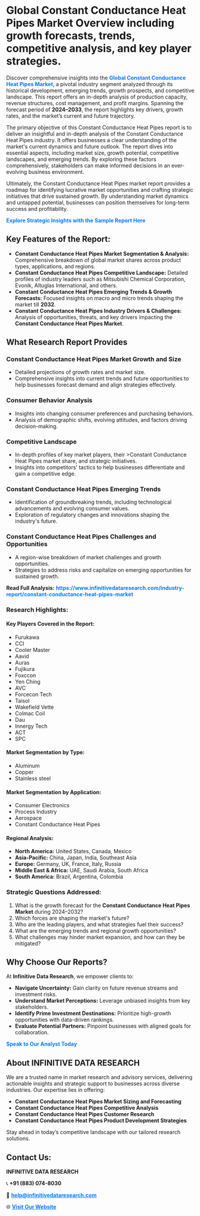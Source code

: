 <h1>Global Constant Conductance Heat Pipes Market Overview including growth forecasts, trends, competitive analysis, and key player strategies.</h1>
<p>
Discover comprehensive insights into the 
<a href="https://www.infinitivedataresearch.com/industry-report/constant-conductance-heat-pipes-market" rel="dofollow" style="color: #007BFF; text-decoration: none;"><strong>Global Constant Conductance Heat Pipes Market</strong></a>, a pivotal industry segment analyzed through its historical development, emerging trends, growth prospects, and competitive landscape. This report offers an in-depth analysis of production capacity, revenue structures, cost management, and profit margins. Spanning the forecast period of <strong>2024–2033</strong>, the report highlights key drivers, growth rates, and the market’s current and future trajectory.
</p>
<p>
The primary objective of this Constant Conductance Heat Pipes report is to deliver an insightful and in-depth analysis of the Constant Conductance Heat Pipes industry. It offers businesses a clear understanding of the market's current dynamics and future outlook. The report dives into essential aspects, including market size, growth potential, competitive landscapes, and emerging trends. By exploring these factors comprehensively, stakeholders can make informed decisions in an ever-evolving business environment.
</p>
<p>
Ultimately, the Constant Conductance Heat Pipes market report provides a roadmap for identifying lucrative market opportunities and crafting strategic initiatives that drive sustained growth. By understanding market dynamics and untapped potential, businesses can position themselves for long-term success and profitability.
</p>
<p>
<a href="https://www.infinitivedataresearch.com/request-sample/reportId=103532" style="color: #007BFF; text-decoration: none;"><strong>Explore Strategic Insights with the Sample Report Here</strong></a>
</p>

<h2>Key Features of the Report:</h2>
<ul>
<li><strong>Constant Conductance Heat Pipes Market Segmentation & Analysis:</strong> Comprehensive breakdown of global market shares across product types, applications, and regions.</li>
<li><strong>Constant Conductance Heat Pipes Competitive Landscape:</strong> Detailed profiles of industry leaders such as Mitsubishi Chemical Corporation, Evonik, Altuglas International, and others.</li>
<li><strong>Constant Conductance Heat Pipes Emerging Trends & Growth Forecasts:</strong> Focused insights on macro and micro trends shaping the market till <strong>2032</strong>.</li>
<li><strong>Constant Conductance Heat Pipes Industry Drivers & Challenges:</strong> Analysis of opportunities, threats, and key drivers impacting the <strong>Constant Conductance Heat Pipes Market</strong>.</li>
</ul>

<h2>What Research Report Provides</h2>
<h3>Constant Conductance Heat Pipes Market Growth and Size</h3>
<ul>
<li>Detailed projections of growth rates and market size.</li>
<li>Comprehensive insights into current trends and future opportunities to help businesses forecast demand and align strategies effectively.</li>
</ul>

<h3>Consumer Behavior Analysis</h3>
<ul>
<li>Insights into changing consumer preferences and purchasing behaviors.</li>
<li>Analysis of demographic shifts, evolving attitudes, and factors driving decision-making.</li>
</ul>

<h3>Competitive Landscape</h3>
<ul>
<li>In-depth profiles of key market players, their >Constant Conductance Heat Pipes market share, and strategic initiatives.</li>
<li>Insights into competitors' tactics to help businesses differentiate and gain a competitive edge.</li>
</ul>

<h3>Constant Conductance Heat Pipes Emerging Trends</h3>
<ul>
<li>Identification of groundbreaking trends, including technological advancements and evolving consumer values.</li>
<li>Exploration of regulatory changes and innovations shaping the industry's future.</li>
</ul>

<h3>Constant Conductance Heat Pipes Challenges and Opportunities</h3>
<ul>
<li>A region-wise breakdown of market challenges and growth opportunities.</li>
<li>Strategies to address risks and capitalize on emerging opportunities for sustained growth.</li>
</ul>
<p><strong>Read Full Analysis:</strong> <a href="https://www.infinitivedataresearch.com/industry-report/constant-conductance-heat-pipes-market" rel="dofollow" style="color: #007BFF; text-decoration: none;"><strong>https://www.infinitivedataresearch.com/industry-report/constant-conductance-heat-pipes-market</strong></a></p>
<h3>Research Highlights:</h3>
<h4>Key Players Covered in the Report:</h4>
<ul><li>Furukawa</li><li>CCI</li><li>Cooler Master</li><li>Aavid</li><li>Auras</li><li>Fujikura</li><li>Foxccon</li><li>Yen Ching</li><li>AVC</li><li>Forcecon Tech</li><li>Taisol</li><li>Wakefield Vette</li><li>Colmac Coil</li><li>Dau</li><li>Innergy Tech</li><li>ACT</li><li>SPC</li></ul>
<h4>Market Segmentation by Type:</h4>
<ul><li>Aluminum</li><li>Copper</li><li>Stainless steel</li></ul>
<h4>Market Segmentation by Application:</h4>
<ul><li>Consumer Electronics</li><li>Process Industry</li><li>Aerospace</li><li>Constant Conductance Heat Pipes</li></ul>

<h4>Regional Analysis:</h4>
<ul>
<li><strong>North America:</strong> United States, Canada, Mexico</li>
<li><strong>Asia-Pacific:</strong> China, Japan, India, Southeast Asia</li>
<li><strong>Europe:</strong> Germany, UK, France, Italy, Russia</li>
<li><strong>Middle East & Africa:</strong> UAE, Saudi Arabia, South Africa</li>
<li><strong>South America:</strong> Brazil, Argentina, Colombia</li>
</ul>

<h3>Strategic Questions Addressed:</h3>
<ol>
<li>What is the growth forecast for the <strong>Constant Conductance Heat Pipes Market</strong> during 2024–2032?</li>
<li>Which forces are shaping the market's future?</li>
<li>Who are the leading players, and what strategies fuel their success?</li>
<li>What are the emerging trends and regional growth opportunities?</li>
<li>What challenges may hinder market expansion, and how can they be mitigated?</li>
</ol>

<h2>Why Choose Our Reports?</h2>
<p>At <strong>Infinitive Data Research</strong>, we empower clients to:</p>
<ul>
<li><strong>Navigate Uncertainty:</strong> Gain clarity on future revenue streams and investment risks.</li>
<li><strong>Understand Market Perceptions:</strong> Leverage unbiased insights from key stakeholders.</li>
<li><strong>Identify Prime Investment Destinations:</strong> Prioritize high-growth opportunities with data-driven rankings.</li>
<li><strong>Evaluate Potential Partners:</strong> Pinpoint businesses with aligned goals for collaboration.</li>
</ul>
<p><a href="https://www.infinitivedataresearch.com/industry-report/constant-conductance-heat-pipes-market" rel="dofollow" style="color: #007BFF; text-decoration: none;"><strong>Speak to Our Analyst Today</strong></a></p>

<h2>About INFINITIVE DATA RESEARCH</h2>
<p>We are a trusted name in market research and advisory services, delivering actionable insights and strategic support to businesses across diverse industries. Our expertise lies in offering:</p>
<ul>
<li><strong>Constant Conductance Heat Pipes Market Sizing and Forecasting</strong></li>
<li><strong>Constant Conductance Heat Pipes Competitive Analysis</strong></li>
<li><strong>Constant Conductance Heat Pipes Customer Research</strong></li>
<li><strong>Constant Conductance Heat Pipes Product Development Strategies</strong></li>
</ul>
<p>Stay ahead in today’s competitive landscape with our tailored research solutions.</p>

<h2>Contact Us:</h2>
<p><strong>INFINITIVE DATA RESEARCH</strong></p>
<p>📞 <strong>+91 (883) 074-8030</strong></p>
<p>📧 <strong><a href="mailto:help@infinitivedataresearch.com" style="color: #007BFF;">help@infinitivedataresearch.com</a></strong></p>
<p>🌐 <strong><a href="https://www.infinitivedataresearch.com" rel="dofollow" style="color: #007BFF;">Visit Our Website</a></strong></p>